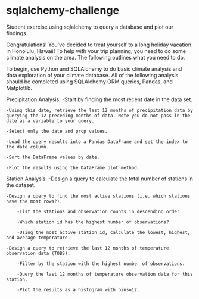 # sqlalchemy-challenge

Student exercise using sqlalchemy to query a database and plot our findings.

Congratulations! You've decided to treat yourself to a long holiday vacation in Honolulu, Hawaii! To help with your trip planning, you need to do some climate analysis on the area. The following outlines what you need to do.

To begin, use Python and SQLAlchemy to do basic climate analysis and data exploration of your climate database. All of the following analysis should be completed using SQLAlchemy ORM queries, Pandas, and Matplotlib.

Precipitation Analysis:
    -Start by finding the most recent date in the data set.
    
    -Using this date, retrieve the last 12 months of precipitation data by querying the 12 preceding months of data. Note you do not pass in the date as a variable to your query.
    
    -Select only the date and prcp values.

    -Load the query results into a Pandas DataFrame and set the index to the date column.

    -Sort the DataFrame values by date.

    -Plot the results using the DataFrame plot method.

Station Analysis:
    -Design a query to calculate the total number of stations in the dataset.

    -Design a query to find the most active stations (i.e. which stations have the most rows?).

        -List the stations and observation counts in descending order.

        -Which station id has the highest number of observations?

        -Using the most active station id, calculate the lowest, highest, and average temperature.

    -Design a query to retrieve the last 12 months of temperature observation data (TOBS).

        -Filter by the station with the highest number of observations.

        -Query the last 12 months of temperature observation data for this station.

        -Plot the results as a histogram with bins=12.
